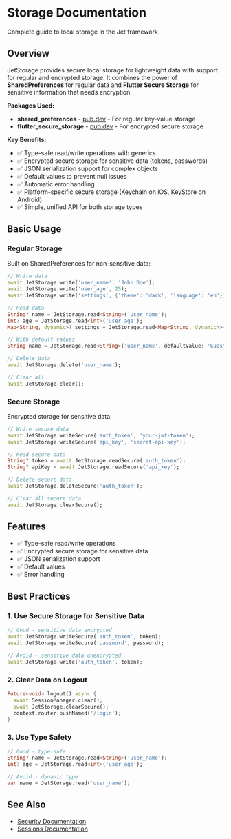 # Storage Documentation

Complete guide to local storage in the Jet framework.

## Overview

JetStorage provides secure local storage for lightweight data with support for regular and encrypted storage. It combines the power of **SharedPreferences** for regular data and **Flutter Secure Storage** for sensitive information that needs encryption.

**Packages Used:**
- **shared_preferences** - [pub.dev](https://pub.dev/packages/shared_preferences) - For regular key-value storage
- **flutter_secure_storage** - [pub.dev](https://pub.dev/packages/flutter_secure_storage) - For encrypted secure storage

**Key Benefits:**
- ✅ Type-safe read/write operations with generics
- ✅ Encrypted secure storage for sensitive data (tokens, passwords)
- ✅ JSON serialization support for complex objects
- ✅ Default values to prevent null issues
- ✅ Automatic error handling
- ✅ Platform-specific secure storage (Keychain on iOS, KeyStore on Android)
- ✅ Simple, unified API for both storage types

## Basic Usage

### Regular Storage

Built on SharedPreferences for non-sensitive data:

```dart
// Write data
await JetStorage.write('user_name', 'John Doe');
await JetStorage.write('user_age', 25);
await JetStorage.write('settings', {'theme': 'dark', 'language': 'en'});

// Read data
String? name = JetStorage.read<String>('user_name');
int? age = JetStorage.read<int>('user_age');
Map<String, dynamic>? settings = JetStorage.read<Map<String, dynamic>>('settings');

// With default values
String name = JetStorage.read<String>('user_name', defaultValue: 'Guest');

// Delete data
await JetStorage.delete('user_name');

// Clear all
await JetStorage.clear();
```

### Secure Storage

Encrypted storage for sensitive data:

```dart
// Write secure data
await JetStorage.writeSecure('auth_token', 'your-jwt-token');
await JetStorage.writeSecure('api_key', 'secret-api-key');

// Read secure data
String? token = await JetStorage.readSecure('auth_token');
String? apiKey = await JetStorage.readSecure('api_key');

// Delete secure data
await JetStorage.deleteSecure('auth_token');

// Clear all secure data
await JetStorage.clearSecure();
```

## Features

- ✅ Type-safe read/write operations
- ✅ Encrypted secure storage for sensitive data
- ✅ JSON serialization support
- ✅ Default values
- ✅ Error handling

## Best Practices

### 1. Use Secure Storage for Sensitive Data

```dart
// Good - sensitive data encrypted
await JetStorage.writeSecure('auth_token', token);
await JetStorage.writeSecure('password', password);

// Avoid - sensitive data unencrypted
await JetStorage.write('auth_token', token);
```

### 2. Clear Data on Logout

```dart
Future<void> logout() async {
  await SessionManager.clear();
  await JetStorage.clearSecure();
  context.router.pushNamed('/login');
}
```

### 3. Use Type Safety

```dart
// Good - type-safe
String? name = JetStorage.read<String>('user_name');
int? age = JetStorage.read<int>('user_age');

// Avoid - dynamic type
var name = JetStorage.read('user_name');
```

## See Also

- [Security Documentation](SECURITY.md)
- [Sessions Documentation](SESSIONS.md)

